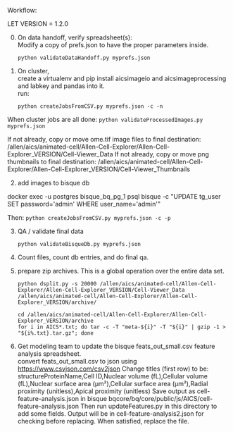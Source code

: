 Workflow:

LET VERSION = 1.2.0

0. On data handoff, verify spreadsheet(s):  
Modify a copy of prefs.json to have the proper parameters inside.
    ```
    python validateDataHandoff.py myprefs.json
    ```

1. On cluster,  
create a virtualenv and pip install aicsimageio and aicsimageprocessing and labkey and pandas into it.  
run:
    ```
    python createJobsFromCSV.py myprefs.json -c -n  
    ```
When cluster jobs are all done:
    ```
    python validateProcessedImages.py myprefs.json
    ```

If not already, copy or move ome.tif image files to final destination: /allen/aics/animated-cell/Allen-Cell-Explorer/Allen-Cell-Explorer_VERSION/Cell-Viewer_Data
If not already, copy or move png thumbnails to final destination: /allen/aics/animated-cell/Allen-Cell-Explorer/Allen-Cell-Explorer_VERSION/Cell-Viewer_Thumbnails

2. add images to bisque db

docker exec -u postgres bisque_bq_pg_1 psql bisque -c "UPDATE tg_user SET password='admin' WHERE user_name='admin'"

 Then:
    ```
    python createJobsFromCSV.py myprefs.json -c -p
    ```

3. QA / validate final data  
    ```
    python validateBisqueDb.py myprefs.json
    ```

4. Count files, count db entries, and do final qa. 

5. prepare zip archives.  This is a global operation over the entire data set.  
    ```
    python dsplit.py -s 20000 /allen/aics/animated-cell/Allen-Cell-Explorer/Allen-Cell-Explorer_VERSION/Cell-Viewer_Data /allen/aics/animated-cell/Allen-Cell-Explorer/Allen-Cell-Explorer_VERSION/archive/  

    cd /allen/aics/animated-cell/Allen-Cell-Explorer/Allen-Cell-Explorer_VERSION/archive
    for i in AICS*.txt; do tar -c -T "meta-${i}" -T "${i}" | gzip -1 > "${i%.txt}.tar.gz"; done
    ```

6. Get modeling team to update the bisque feats_out_small.csv feature analysis spreadsheet.  
convert feats_out_small.csv to json using https://www.csvjson.com/csv2json 
Change titles (first row) to be:
structureProteinName,Cell ID,Nuclear volume (fL),Cellular volume (fL),Nuclear surface area (&micro;m&sup2;),Cellular surface area (&micro;m&sup2;),Radial proximity (unitless),Apical proximity (unitless)
Save output as cell-feature-analysis.json in bisque bqcore/bq/core/public/js/AICS/cell-feature-analysis.json
Then run updateFeatures.py in this directory to add some fields.  Output will be in cell-feature-analysis2.json for checking before replacing. 
When satisfied, replace the file.
 

